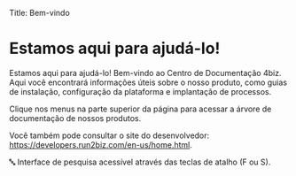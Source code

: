 Title: Bem-vindo

# Estamos aqui para ajudá-lo!

Estamos aqui para ajudá-lo!
Bem-vindo ao Centro de Documentação 4biz. Aqui você encontrará informações úteis sobre o nosso produto, como guias de instalação, configuração da plataforma e implantação de processos.

Clique nos menus na parte superior da página para acessar a árvore de documentação de nossos produtos.

Você também pode consultar o site do desenvolvedor: https://developers.run2biz.com/en-us/home.html.

:abc: Interface de pesquisa acessível através das teclas de atalho (F ou S).
